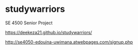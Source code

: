 # studywarriors
SE 4500 Senior Project

https://deekeza21.github.io/studywarriors/ 

http://se4050-edouina-uwimana.atwebpages.com/signup.php
